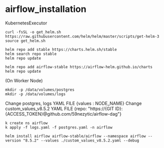 # airflow_installation
KubernetesExecutor

```
curl -fsSL -o get_helm.sh https://raw.githubusercontent.com/helm/helm/master/scripts/get-helm-3
source get_helm.sh
```

```
helm repo add stable https://charts.helm.sh/stable
helm search repo stable
helm repo update
```

```
helm repo add airflow-stable https://airflow-helm.github.io/charts
helm repo update
```

(On Worker Node)

```
mkdir -p /data/volumes/postgres
mkdir -p /data/volumes/logs
```


Change postgres, logs YAML FILE {values : NODE_NAME}
Change custom_values_v8.5.2 YAML FILE {repo: "https://{GIT ID}:{ACCESS_TOKEN}@github.com/59nezytic/airflow-dag"}

```
k create ns airflow
k apply -f logs.yaml -f postgres.yaml -n airflow
```

```
helm install airflow airflow-stable/airflow --namespace airflow --version "8.5.2" --values ./custom_values_v8.5.2.yaml --debug
```
